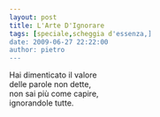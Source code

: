 ```yaml
---
layout: post
title: L'Arte D'Ignorare
tags: [speciale,scheggia d'essenza,]
date: 2009-06-27 22:22:00
author: pietro
---
```

Hai dimenticato il valore<br/>delle parole non dette,<br/>non sai più come capire,<br/>ignorandole tutte.

